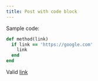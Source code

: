 ```yaml
---
title: Post with code block
---
```


Sample code:
```ruby
def method(link)
  if link == 'https://google.com'
    link
  end
end
```

Valid [link](https://google.com)